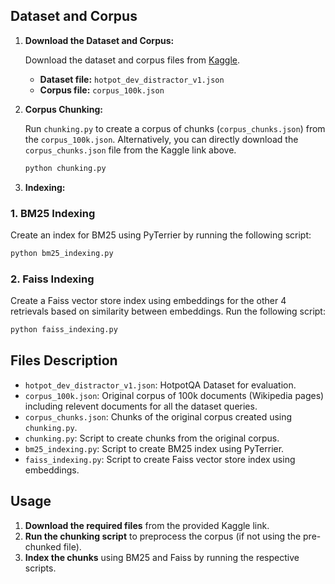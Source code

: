 ## Dataset and Corpus

1. **Download the Dataset and Corpus:**

   Download the dataset and corpus files from [Kaggle](https://www.kaggle.com/datasets/amineelyagouby/rag-evaluation-data).

   - **Dataset file:** `hotpot_dev_distractor_v1.json`
   - **Corpus file:** `corpus_100k.json`

2. **Corpus Chunking:**

   Run `chunking.py` to create a corpus of chunks (`corpus_chunks.json`) from the `corpus_100k.json`. Alternatively, you can directly download the `corpus_chunks.json` file from the Kaggle link above.

   ```sh
   python chunking.py
   ```

2. **Indexing:**

### 1. BM25 Indexing

   Create an index for BM25 using PyTerrier by running the following script:

   ```sh
   python bm25_indexing.py
   ```

### 2. Faiss Indexing

   Create a Faiss vector store index using embeddings for the other 4 retrievals based on similarity between embeddings. Run the following script:

   ```sh
   python faiss_indexing.py
   ```

## Files Description

- `hotpot_dev_distractor_v1.json`: HotpotQA Dataset for evaluation.
- `corpus_100k.json`: Original corpus of 100k documents (Wikipedia pages) including relevent documents for all the dataset queries.
- `corpus_chunks.json`: Chunks of the original corpus created using `chunking.py`.
- `chunking.py`: Script to create chunks from the original corpus.
- `bm25_indexing.py`: Script to create BM25 index using PyTerrier.
- `faiss_indexing.py`: Script to create Faiss vector store index using embeddings.


## Usage

1. **Download the required files** from the provided Kaggle link.
2. **Run the chunking script** to preprocess the corpus (if not using the pre-chunked file).
3. **Index the chunks** using BM25 and Faiss by running the respective scripts.
